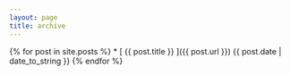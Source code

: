 ```yaml
---
layout: page
title: archive
---
```


{% for post in site.posts %}
    * [ {{ post.title }} ]({{ post.url }}) {{ post.date | date_to_string }}
{% endfor %}
